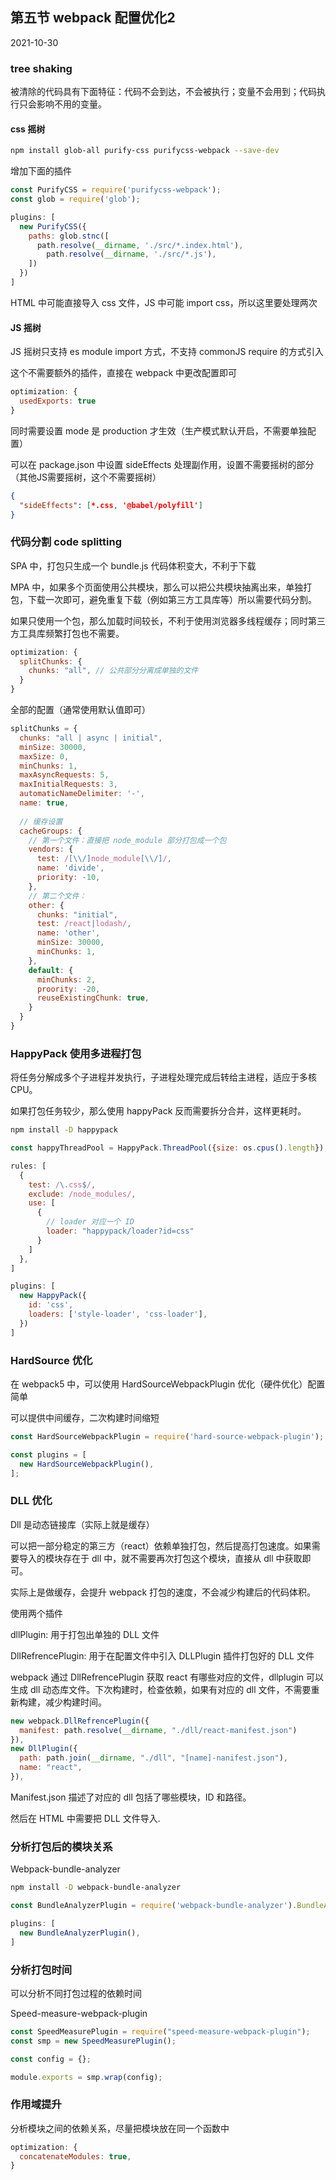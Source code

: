 ## 第五节 webpack 配置优化2

2021-10-30

### tree shaking

被清除的代码具有下面特征：代码不会到达，不会被执行；变量不会用到；代码执行只会影响不用的变量。

#### css 摇树

~~~bash
npm install glob-all purify-css purifycss-webpack --save-dev
~~~

增加下面的插件

~~~js
const PurifyCSS = require('purifycss-webpack');
const glob = require('glob');

plugins: [
  new PurifyCSS({
    paths: glob.stnc([
      path.resolve(__dirname, './src/*.index.html'),
    	path.resolve(__dirname, './src/*.js'),
    ])
  })
]
~~~

HTML 中可能直接导入 css 文件，JS 中可能 import css，所以这里要处理两次

#### JS 摇树

JS 摇树只支持 es module import 方式，不支持 commonJS require 的方式引入

这个不需要额外的插件，直接在 webpack 中更改配置即可

~~~js
optimization: {
  usedExports: true
}
~~~

同时需要设置 mode 是 production 才生效（生产模式默认开启，不需要单独配置）

可以在 package.json 中设置 sideEffects 处理副作用，设置不需要摇树的部分（其他JS需要摇树，这个不需要摇树）

~~~json
{
  "sideEffects": [*.css, '@babel/polyfill']
}
~~~

### 代码分割 code splitting

SPA 中，打包只生成一个 bundle.js 代码体积变大，不利于下载

MPA 中，如果多个页面使用公共模块，那么可以把公共模块抽离出来，单独打包，下载一次即可，避免重复下载（例如第三方工具库等）所以需要代码分割。

如果只使用一个包，那么加载时间较长，不利于使用浏览器多线程缓存；同时第三方工具库频繁打包也不需要。

~~~js
optimization: {
  splitChunks: {
    chunks: "all", // 公共部分分离成单独的文件
  }
}
~~~

全部的配置（通常使用默认值即可）

~~~js
splitChunks = {
  chunks: "all | async | initial",
  minSize: 30000,
  maxSize: 0,
  minChunks: 1,
  maxAsyncRequests: 5,
  maxInitialRequests: 3,
  automaticNameDelimiter: '-',
  name: true,
  
  // 缓存设置
  cacheGroups: {
    // 第一个文件：直接把 node_module 部分打包成一个包
    vendors: {
      test: /[\\/]node_module[\\/]/,
      name: 'divide',
      priority: -10,
    },
    // 第二个文件：
    other: {
      chunks: "initial",
      test: /react|lodash/,
      name: 'other',
      minSize: 30000,
      minChunks: 1,
    },
    default: {
      minChunks: 2,
      proority: -20,
      reuseExistingChunk: true,
    }
  }
}
~~~

### HappyPack 使用多进程打包

将任务分解成多个子进程并发执行，子进程处理完成后转给主进程，适应于多核 CPU。

如果打包任务较少，那么使用 happyPack 反而需要拆分合并，这样更耗时。

~~~bash
npm install -D happypack
~~~

~~~js
const happyThreadPool = HappyPack.ThreadPool({size: os.cpus().length});

rules: [
  {
    test: /\.css$/,
    exclude: /node_modules/,
    use: [
      {
        // loader 对应一个 ID
        loader: "happypack/loader?id=css"
      }
    ]
  },
]

plugins: [
  new HappyPack({
    id: 'css',
    loaders: ['style-loader', 'css-loader'],
  })
]
~~~

### HardSource 优化

在 webpack5 中，可以使用 HardSourceWebpackPlugin 优化（硬件优化）配置简单

可以提供中间缓存，二次构建时间缩短

~~~js
const HardSourceWebpackPlugin = require('hard-source-webpack-plugin');

const plugins = [
  new HardSourceWebpackPlugin(),
];
~~~

### DLL 优化

Dll 是动态链接库（实际上就是缓存）

可以把一部分稳定的第三方（react）依赖单独打包，然后提高打包速度。如果需要导入的模块存在于 dll 中，就不需要再次打包这个模块，直接从 dll 中获取即可。

实际上是做缓存，会提升 webpack 打包的速度，不会减少构建后的代码体积。

使用两个插件

dllPlugin: 用于打包出单独的 DLL 文件

DllRefrencePlugin: 用于在配置文件中引入 DLLPlugin 插件打包好的 DLL 文件

webpack 通过 DllRefrencePlugin 获取 react 有哪些对应的文件，dllplugin 可以生成 dll 动态库文件。下次构建时，检查依赖，如果有对应的 dll 文件，不需要重新构建，减少构建时间。

~~~js
new webpack.DllRefrencePlugin({
  manifest: path.resolve(__dirname, "./dll/react-manifest.json")
}),
new DllPlugin({
  path: path.join(__dirname, "./dll", "[name]-nanifest.json"),
  name: "react",
}),
~~~

Manifest.json 描述了对应的 dll 包括了哪些模块，ID 和路径。

然后在 HTML 中需要把 DLL 文件导入.



### 分析打包后的模块关系

Webpack-bundle-analyzer

~~~bash
npm install -D webpack-bundle-analyzer
~~~

~~~js
const BundleAnalyzerPlugin = require('webpack-bundle-analyzer').BundleAnalyzerPlugin.

plugins: [
  new BundleAnalyzerPlugin(),
]
~~~

### 分析打包时间

可以分析不同打包过程的依赖时间

Speed-measure-webpack-plugin

~~~js
const SpeedMeasurePlugin = require("speed-measure-webpack-plugin");
const smp = new SpeedMeasurePlugin();

const config = {};

module.exports = smp.wrap(config);
~~~

### 作用域提升

分析模块之间的依赖关系，尽量把模块放在同一个函数中

~~~js
optimization: {
  concatenateModules: true,
}
~~~
